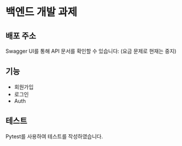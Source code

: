 # 백엔드 개발 과제

## 배포 주소
Swagger UI를 통해 API 문서를 확인할 수 있습니다: (요금 문제로 현재는 중지)

## 기능
- 회원가입
- 로그인
- Auth

## 테스트
Pytest를 사용하여 테스트를 작성하였습니다.
